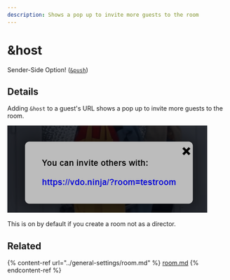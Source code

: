 ```yaml
---
description: Shows a pop up to invite more guests to the room
---
```


# \&host

Sender-Side Option! ([`&push`](../source-settings/push.md))

## Details

Adding `&host` to a guest's URL shows a pop up to invite more guests to the room.

![](<../.gitbook/assets/image (97).png>)

This is on by default if you create a room not as a director.

## Related

{% content-ref url="../general-settings/room.md" %}
[room.md](../general-settings/room.md)
{% endcontent-ref %}
